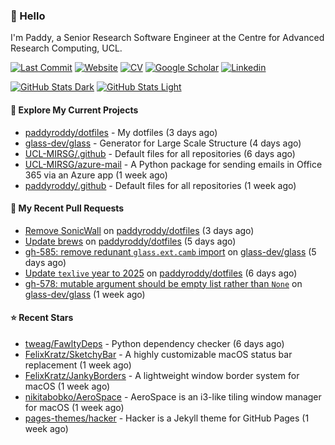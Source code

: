 ### 👋 Hello

I'm Paddy, a Senior Research Software Engineer at the Centre for Advanced
Research Computing, UCL.

[![Last Commit](https://img.shields.io/github/last-commit/paddyroddy/paddyroddy/main?label=updated)](https://github.com/paddyroddy)
[![Website](https://img.shields.io/badge/GitHub%20Pages-222?logo=githubpages&logoColor=fff&style=for-the-badge&style=flat)](https://paddyroddy.github.io)
[![CV](https://img.shields.io/badge/CV-PDF-pink.svg)](https://paddyroddy.github.io/cv)
[![Google Scholar](https://img.shields.io/badge/Google%20Scholar-4285F4?logo=googlescholar&logoColor=fff&style=for-the-badge&style=flat)](https://scholar.google.com/citations?user=OFigHUwAAAAJ)
[![Linkedin](https://img.shields.io/badge/LinkedIn-0A66C2?logo=linkedin&logoColor=fff&style=for-the-badge&style=flat)](https://www.linkedin.com/in/patrickjamesroddy)

[![GitHub Stats Dark](https://github-readme-stats-paddyroddy.vercel.app/api?username=paddyroddy&disable_animations=true&hide_border=true&hide_title=true&include_all_commits=true&rank_icon=github&show=prs_merged,reviews&show_icons=true&theme=tokyonight)](https://github.com/paddyroddy/paddyroddy#gh-dark-mode-only)
[![GitHub Stats Light](https://github-readme-stats-paddyroddy.vercel.app/api?username=paddyroddy&disable_animations=true&hide_border=true&hide_title=true&include_all_commits=true&rank_icon=github&show=prs_merged,reviews&show_icons=true&theme=default)](https://github.com/paddyroddy/paddyroddy#gh-light-mode-only)

#### 👷 Explore My Current Projects

- [paddyroddy/dotfiles](https://github.com/paddyroddy/dotfiles) - My dotfiles
  (3 days ago)
- [glass-dev/glass](https://github.com/glass-dev/glass) - Generator for Large Scale Structure
  (4 days ago)
- [UCL-MIRSG/.github](https://github.com/UCL-MIRSG/.github) - Default files for all repositories
  (6 days ago)
- [UCL-MIRSG/azure-mail](https://github.com/UCL-MIRSG/azure-mail) - A Python package for sending emails in Office 365 via an Azure app
  (1 week ago)
- [paddyroddy/.github](https://github.com/paddyroddy/.github) - Default files for all repositories
  (1 week ago)

#### 🔨 My Recent Pull Requests

- [Remove SonicWall](https://github.com/paddyroddy/dotfiles/pull/42) on [paddyroddy/dotfiles](https://github.com/paddyroddy/dotfiles)
  (3 days ago)
- [Update brews](https://github.com/paddyroddy/dotfiles/pull/41) on [paddyroddy/dotfiles](https://github.com/paddyroddy/dotfiles)
  (5 days ago)
- [gh-585: remove redunant `glass.ext.camb` import](https://github.com/glass-dev/glass/pull/586) on [glass-dev/glass](https://github.com/glass-dev/glass)
  (5 days ago)
- [Update `texlive` year to 2025](https://github.com/paddyroddy/dotfiles/pull/40) on [paddyroddy/dotfiles](https://github.com/paddyroddy/dotfiles)
  (6 days ago)
- [gh-578: mutable argument should be empty list rather than `None`](https://github.com/glass-dev/glass/pull/579) on [glass-dev/glass](https://github.com/glass-dev/glass)
  (1 week ago)

#### ⭐ Recent Stars

- [tweag/FawltyDeps](https://github.com/tweag/FawltyDeps) - Python dependency checker
  (6 days ago)
- [FelixKratz/SketchyBar](https://github.com/FelixKratz/SketchyBar) - A highly customizable macOS status bar replacement
  (1 week ago)
- [FelixKratz/JankyBorders](https://github.com/FelixKratz/JankyBorders) - A lightweight window border system for macOS
  (1 week ago)
- [nikitabobko/AeroSpace](https://github.com/nikitabobko/AeroSpace) - AeroSpace is an i3-like tiling window manager for macOS
  (1 week ago)
- [pages-themes/hacker](https://github.com/pages-themes/hacker) - Hacker is a Jekyll theme for GitHub Pages
  (1 week ago)
